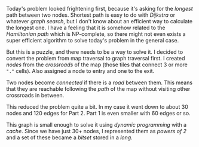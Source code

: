 Today's problem looked frightening first, because it's asking for the _longest_
path between two nodes. Shortest path is easy to do with _Dijkstra_ or whatever _graph 
search_, but I don't know about an efficient way to calculate the longest one. I have
a feeling that it is somehow related to the _Hamiltonian path_ which is NP-complete, 
so there might not even exists a super efficient algorithm to solve today's problem in 
the general case.

But this is a puzzle, and there needs to be a way to solve it. I decided
to convert the problem from map traversal to graph traversal first. I created
_nodes_ from the _crossroads_ of the map (those tiles that connect 3 or more 
`"."` cells). Also assigned a node to entry and one to the exit.
 
Two nodes become _connected_ if there is a _road_ between them. This means that
they are reachable following the _path_ of the map without visiting other
crossroads in between.

This reduced the problem quite a bit. In my case it went down to about 30 nodes 
and 120 edges for Part 2. Part 1 is even smaller with 60 edges or so.

This graph is small enough to solve it using _dynamic programming_ with a _cache_.
Since we have just 30+ nodes, I represented them as _powers of 2_ and a set of
these became a _bitset_ stored in a _long_.
